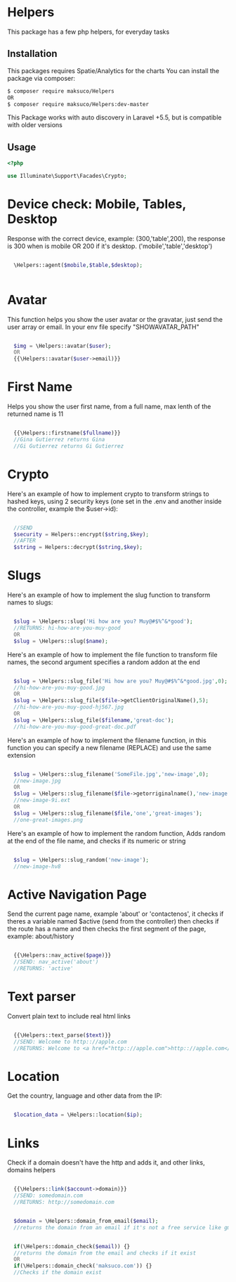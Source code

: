# Helpers

This package has a few php helpers, for everyday tasks


## Installation

This packages requires Spatie/Analytics for the charts
You can install the package via composer:
``` bash
$ composer require maksuco/Helpers
OR
$ composer require maksuco/Helpers:dev-master
```
This Package works with auto discovery in Laravel +5.5, but is compatible with older versions

## Usage
```php
<?php

use Illuminate\Support\Facades\Crypto;

```

# Device check: Mobile, Tables, Desktop

Response with the correct device, example: (300,'table',200), the response is 300 when is mobile OR 200 if it's desktop. ('mobile','table','desktop')

```php

  \Helpers::agent($mobile,$table,$desktop);
  
```

# Avatar

This function helps you show the user avatar or the gravatar, just send the user array or email.
In your env file specify "SHOWAVATAR_PATH"

```php

  $img = \Helpers::avatar($user);
  OR
  {{\Helpers::avatar($user->email)}}

```

# First Name

Helps you show the user first name, from a full name, max lenth of the returned name is 11

```php

  {{\Helpers::firstname($fullname)}}
  //Gina Gutierrez returns Gina
  //Gi Gutierrez returns Gi Gutierrez

```


# Crypto

Here's an example of how to implement crypto to transform strings to hashed keys, using 2 security keys (one set in the .env and another inside the controller, example the $user->id):

```php

  //SEND
  $security = Helpers::encrypt($string,$key);
  //AFTER
  $string = Helpers::decrypt($string,$key);

```

# Slugs

Here's an example of how to implement the slug function to transform names to slugs:

```php

  $slug = \Helpers::slug('Hi how are you? Muy@#$%^&*good');
  //RETURNS: hi-how-are-you-muy-good
  OR
  $slug = \Helpers::slug($name);

```

Here's an example of how to implement the file function to transform file names, the second argument specifies a random addon at the end

```php

  $slug = \Helpers::slug_file('Hi how are you? Muy@#$%^&*good.jpg',0);
  //hi-how-are-you-muy-good.jpg
  OR
  $slug = \Helpers::slug_file($file->getClientOriginalName(),5);
  //hi-how-are-you-muy-good-hj567.jpg
  OR
  $slug = \Helpers::slug_file($filename,'great-doc');
  //hi-how-are-you-muy-good-great-doc.pdf

```

Here's an example of how to implement the filename function, in this function you can specify a new filename (REPLACE) and use the same extension

```php

  $slug = \Helpers::slug_filename('SomeFile.jpg','new-image',0);
  //new-image.jpg
  OR
  $slug = \Helpers::slug_filename($file->getorriginalname(),'new-image',2);
  //new-image-9i.ext
  OR
  $slug = \Helpers::slug_filename($file,'one','great-images');
  //one-great-images.png

```


Here's an example of how to implement the random function, Adds random at the end of the file name, and checks if its numeric or string
```php

  $slug = \Helpers::slug_random('new-image');
  //new-image-hv8

```

# Active Navigation Page

Send the current page name, example 'about' or 'contactenos', it checks if theres a variable named $active (send from the controller) then checks if the route has a name and then checks the first segment of the page, example: about/history

```php

  {{\Helpers::nav_active($page)}}
  //SEND: nav_active('about')
  //RETURNS: 'active'

```

# Text parser

 Convert plain text to include real html links

```php

  {{\Helpers::text_parse($text)}}
  //SEND: Welcome to http:://apple.com
  //RETURNS: Welcome to <a href="http:://apple.com">http:://apple.com</a>

```

# Location

Get the country, language and other data from the IP:

```php

  $location_data = \Helpers::location($ip);

```

# Links

Check if a domain doesn't have the http and adds it, and other links, domains helpers

```php

  {{\Helpers::link($account->domain)}}
  //SEND: somedomain.com
  //RETURNS: http://somedomain.com

```

```php

  $domain = \Helpers::domain_from_email($email);
  //returns the domain from an email if it's not a free service like gmail.com, else it returns false

```

```php

  if(\Helpers::domain_check($email)) {}
  //returns the domain from the email and checks if it exist
  OR
  if(\Helpers::domain_check('maksuco.com')) {}
  //Checks if the domain exist

```

